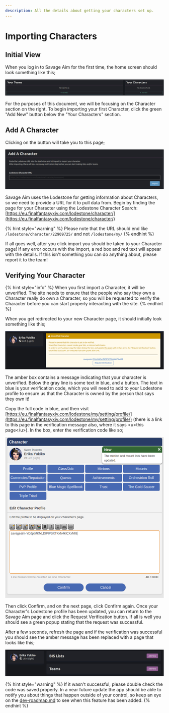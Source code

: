 ```yaml
---
description: All the details about getting your characters set up.
---
```


# Importing Characters

## Initial View

When you log in to Savage Aim for the first time, the home screen should look something like this;

![](<../.gitbook/assets/image (18).png>)

For the purposes of this document, we will be focusing on the Character section on the right. To begin importing your first Character, click the green "Add New" button below the "Your Characters" section.

## Add A Character

Clicking on the button will take you to this page;

![](<../.gitbook/assets/image (8).png>)

Savage Aim uses the Lodestone for getting information about Characters, so we need to provide a URL for it to pull data from. Begin by finding the page for your Character using the Lodestone Character Search: [https://eu.finalfantasyxiv.com/lodestone/character/](https://eu.finalfantasyxiv.com/lodestone/character/)

{% hint style="warning" %}
Please note that the URL should end like `/lodestone/character/22909725/` and not `/lodestone/my/`
{% endhint %}

If all goes well, after you click import you should be taken to your Character page! If any error occurs with the import, a red box and red text will appear with the details. If this isn't something you can do anything about, please report it to the team!

## Verifying Your Character

{% hint style="info" %}
When you first import a Character, it will be unverified. The site needs to ensure that the people who say they own a Character really do own a Character, so you will be requested to verify the Character before you can start properly interacting with the site.
{% endhint %}

When you get redirected to your new Character page, it should initially look something like this;

![](<../.gitbook/assets/image (24) (1).png>)

The amber box contains a message indicating that your character is unverified. Below the gray line is some text in blue, and a button. The text in blue is your verification code, which you will need to add to your Lodestone profile to ensure us that the Character is owned by the person that says they own it!

Copy the full code in blue, and then visit [https://eu.finalfantasyxiv.com/lodestone/my/setting/profile/](https://eu.finalfantasyxiv.com/lodestone/my/setting/profile/) (there is a link to this page in the verification message also, where it says \<u>this page\</u>). In the box, enter the verification code like so;

![](<../.gitbook/assets/image (19) (1).png>)

Then click Confirm, and on the next page, click Confirm again. Once your Character's Lodestone profile has been updated, you can return to the Savage Aim page and click the Request Verification button. If all is well you should see a green popup stating that the request was successful.&#x20;

After a few seconds, refresh the page and if the verification was successful you should see the amber message has been replaced with a page that looks like this;

![](<../.gitbook/assets/image (13).png>)

{% hint style="warning" %}
If it wasn't successful, please double check the code was saved properly. In a near future update the app should be able to notify you about things that happen outside of your control, so keep an eye on the [dev-roadmap.md](../developer-visibility/dev-roadmap.md "mention") to see when this feature has been added.
{% endhint %}
